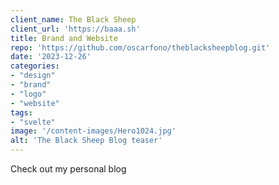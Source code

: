```yaml
---
client_name: The Black Sheep
client_url: 'https://baaa.sh'
title: Brand and Website
repo: 'https://github.com/oscarfono/theblacksheepblog.git'
date: '2023-12-26'
categories:
- "design"
- "brand"
- "logo"
- "website"
tags:
- "svelte"
image: '/content-images/Hero1024.jpg'
alt: 'The Black Sheep Blog teaser'
---
```


Check out my personal blog

